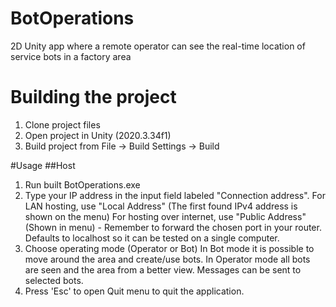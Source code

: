 # BotOperations
2D Unity app where a remote operator can see the real-time location of service bots in a factory area

# Building the project
1. Clone project files
2. Open project in Unity (2020.3.34f1)
3. Build project from File -> Build Settings -> Build

#Usage
##Host
1. Run built BotOperations.exe
2. Type your IP address in the input field labeled "Connection address".
	For LAN hosting, use "Local Address" (The first found IPv4 address is shown on the menu)
	For hosting over internet, use "Public Address" (Shown in menu) - Remember to forward the chosen port in your router.
	Defaults to localhost so it can be tested on a single computer.
3. Choose operating mode (Operator or Bot)
	In Bot mode it is possible to move around the area and create/use bots.
	In Operator mode all bots are seen and the area from a better view. Messages can be sent to selected bots.
4. Press 'Esc' to open Quit menu to quit the application.
